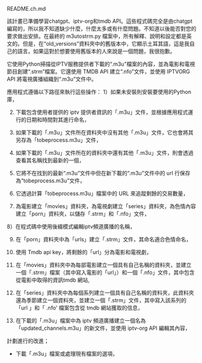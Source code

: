 README.ch.md

該計畫已準備學習chatgpt、iptv-org和tmdb API。這些程式碼完全是由chatgpt編寫的，所以我不知道缺少什麼，什麼太多或有什麼問題。不知道以後能否對您的要求做出安排。在最終的 m3utostrm.py 檔案中，所有解釋、說明和設定都是英文的。但是，在“old_versions”資料夾中的舊版本中，它顯示土耳其語，這是我自己的語言。如果這對於想要使用舊版本的人來說是一個問題，我很抱歉。

它使用Python掃描從IPTV服務提供者下載的“.m3u”檔案的內容，並為電影和電視節目創建“.strm”檔案。它還使用 TMDB API 建立“.nfo”文件，並使用 IPTVORG API 將電視廣播組織到“.m3u”文件中。

應用程式遵循以下路徑來執行這些操作：
1）如果未安裝則安裝要使用的Python庫，

2) 下載包含使用者提供的 iptv 提供者資訊的「.m3u」文件，並根據應用程式運行的日期和時間對其進行命名，

3) 如果下載的「.m3u」文件所在資料夾中沒有其他「.m3u」文件，它也會將其另存為「tobeprocess.m3u」文件，

4) 如果下載的「.m3u」文件所在的資料夾中還有其他「.m3u」文件，則會透過查看其名稱找到最新的一個，

5) 它將不在找到的最新“.m3u”文件中但在新下載的“.m3u”文件中的 url 行保存為“tobeprocess.m3u”文件，

6) 它透過計算「tobeprocess.m3u」檔案中的 URL 來追蹤剩餘的交易數量，

7) 為電影建立「movies」資料夾，為電視劇建立「series」資料夾，為色情內容建立「porn」資料夾，以儲存「.strm」和「.nfo」文件，

8）在程式碼中使用後綴模式編輯iptv頻道廣播的名稱，

9) 在「porn」資料夾中為「urls」建立「.strm」文件，其命名適合色情命名，

10) 使用 Tmdb api key，將剩餘的「url」分為電影和電視劇，

11) 在「movies」資料夾中為每部電影建立一個具有自己名稱的資料夾，並建立一個「.strm」檔案（其中寫入電影的「url」）和一個「.nfo」文件，其中包含從電影中取得的資訊tmdb 網站,

12) 在「series」資料夾中為每個系列建立一個具有自己名稱的資料夾，此資料夾還為季節建立一個資料夾，並建立一個「.strm」文件，其中寫入該系列的「url 」和「 .nfo' 檔案包含從 tmdb 網站獲取的信息，

13) 在下載的「.m3u」檔案中為 iptv 頻道廣播建立一個名為「updated_channels.m3u」的新文件，並使用 iptv-org API 編輯其內容，


計劃進行的改進；
- 下載「.m3u」檔案或處理現有檔案的選項，
